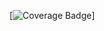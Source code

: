 [![Coverage Badge](https://img.shields.io/endpoint?url=https://gist.githubusercontent.com/serusko/58096621ea9997efb9f66ea438592338/raw/form__heads_main.json)]
